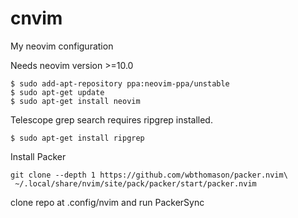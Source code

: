 # cnvim
My neovim configuration

Needs neovim version >=10.0
```
$ sudo add-apt-repository ppa:neovim-ppa/unstable
$ sudo apt-get update
$ sudo apt-get install neovim
```

 Telescope grep search requires ripgrep installed.
```
$ sudo apt-get install ripgrep
```

Install Packer
```
git clone --depth 1 https://github.com/wbthomason/packer.nvim\
 ~/.local/share/nvim/site/pack/packer/start/packer.nvim
```

clone repo at .config/nvim and run PackerSync
